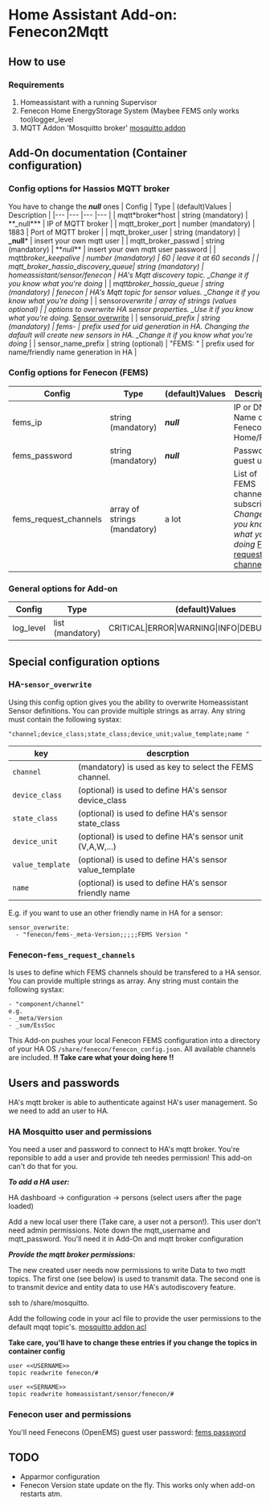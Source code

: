 # Home Assistant Add-on: Fenecon2Mqtt

## How to use

### Requirements

1. Homeassistant with a running Supervisor
2. Fenecon Home EnergyStorage System (Maybee FEMS only works too)logger_level
3. MQTT Addon 'Mosquitto broker' [mosquitto addon]

## Add-On documentation (Container configuration)

### Config options for Hassios MQTT broker

You have to change the **_null_** ones
| Config | Type | (default)Values | Description |
|--- |--- |--- |--- |
| mqtt\*broker\*host | string (mandatory) | \*\*\_null**\* | IP of MQTT broker |
| mqtt_broker_port | number (mandatory) | 1883 | Port of MQTT broker |
| mqtt_broker_user | string (mandatory) | **\_null**\* | insert your own mqtt user |
| mqtt_broker_passwd | string (mandatory) | **_null_\*\* | insert your own mqtt user password |
| mqtt*broker_keepalive | number (mandatory) | 60 | leave it at 60 seconds |
| mqtt_broker_hassio_discovery_queue| string (mandatory) | homeassistant/sensor/fenecon | HA's Mqtt discovery topic. \_Change it if you know what you're doing* |
| mqtt*broker_hassio_queue | string (mandatory) | fenecon | HA's Mqtt topic for sensor values. \_Change it if you know what you're doing* |
| sensor*overwrite | array of strings (values optional) | | options to overwrite HA sensor properties. \_Use it if you know what you're doing.* [Sensor overwrite] |
| sensor*uid_prefix | string (mandatory) | fems- | prefix used for uid generation in HA. Changing the dafault will create new sensors in HA. \_Change it if you know what you're doing* |
| sensor_name_prefix | string (optional) | "FEMS: " | prefix used for name/friendly name generation in HA |

### Config options for Fenecon (FEMS)

| Config                | Type                         | (default)Values | Description                                                                                           |
| --------------------- | ---------------------------- | --------------- | ----------------------------------------------------------------------------------------------------- |
| fems_ip               | string (mandatory)           | **_null_**      | IP or DNS Name of Fenecon Home/FEMS                                                                   |
| fems_password         | string (mandatory)           | **_null_**      | Password of guest user                                                                                |
| fems_request_channels | array of strings (mandatory) | a lot           | List of FEMS channels to subscribe. _Change it if you know what you're doing_ [FEMS request channels] |

### General options for Add-on

| Config    | Type             | (default)Values                               | Description      |
| --------- | ---------------- | --------------------------------------------- | ---------------- |
| log_level | list (mandatory) | CRITICAL\|ERROR\|WARNING\|INFO\|DEBUG\|NOTSET | Add-on Log Level |

## Special configuration options

### HA-`sensor_overwrite`

Using this config option gives you the ability to overwrite Homeassistant Sensor definitions. You can provide multiple strings as array. Any string must contain the following systax:

```
"channel;device_class;state_class;device_unit;value_template;name "
```

| key              | descrption                                                |
| ---------------- | --------------------------------------------------------- |
| `channel`        | (mandatory) is used as key to select the FEMS channel.    |
| `device_class`   | (optional) is used to define HA's sensor device_class     |
| `state_class`    | (optional) is used to define HA's sensor state_class      |
| `device_unit`    | (optional) is used to define HA's sensor unit (V,A,W,...) |
| `value_template` | (optional) is used to define HA's sensor value_template   |
| `name`           | (optional) is used to define HA's sensor friendly name    |

E.g. if you want to use an other friendly name in HA for a sensor:

```.csv
sensor_overwrite:
  - "fenecon/fems-_meta-Version;;;;;FEMS Version "
```

### Fenecon-`fems_request_channels`

Is uses to define which FEMS channels should be transfered to a HA sensor.
You can provide multiple strings as array. Any string must contain the following systax:

```
- "component/channel"
e.g.
- _meta/Version
- _sum/EssSoc
```

This Add-on pushes your local Fenecon FEMS configuration into a directory of your HA OS `/share/fenecon/fenecon_config.json`. All available channels are included.
**!! Take care what your doing here !!**

## Users and passwords

HA's mqtt broker is able to authenticate against HA's user management. So we need to add an user to HA.

### HA Mosquitto user and permissions

You need a user and password to connect to HA's mqtt broker. You're reponsible to add a user and provide teh needes permission! This add-on can't do that for you.

**_To add a HA user:_**

HA dashboard -> configuration -> persons (select users after the page loaded)

Add a new local user there (Take care, a user not a person!). This user don't need admin permissions. Note down the mqtt_username and mqtt_password. You'll need it in Add-On and mqtt broker configuration

**_Provide the mqtt broker permissions:_**

The new created user needs now permissions to write Data to two mqtt topics. The first one (see below) is used to transmit data. The second one is to transmit device and entity data to use HA's autodiscovery feature.

ssh to /share/mosquitto.

Add the following code in your acl file to provide the user permissions to the default mqqt topic's. [mosquitto addon acl]

**Take care, you'll have to change these entries if you change the topics in container config**

```
user <<USERNAME>>
topic readwrite fenecon/#

user <<SERNAME>>
topic readwrite homeassistant/sensor/fenecon/#
```

### Fenecon user and permissions

You'll need Fenecons (OpenEMS) guest user password: [fems password]

## TODO

- Apparmor configuration
- Fenecon Version state update on the fly. This works only when add-on restarts atm.

[mosquitto addon]: (https://github.com/home-assistant/addons/tree/master/mosquitto)
[mosquitto addon acl]: (https://github.com/home-assistant/addons/blob/master/mosquitto/DOCS.md#access-control-lists-acls)
[sensor overwrite]: #ha-sensor_overwrite
[fems request channels]: #fenecon-fems_request_channels
[fems password]: (https://letmegooglethat.com/?q=fenecon+guest+user+password)
